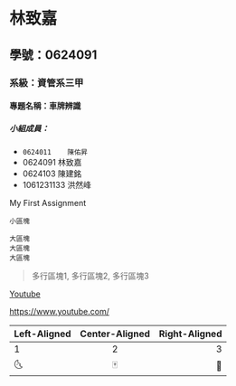 # 林致嘉

## 學號：0624091

### 系級：資管系三甲

#### 專題名稱：車牌辨識

##### 小組成員：
* `0624011    陳佑昇`
* 0624091    林致嘉
* 0624103    陳建銘
* 1061231133 洪然峰

My First Assignment

`小區塊`

```
大區塊
大區塊
大區塊
```

> 多行區塊1,
> 多行區塊2,
> 多行區塊3

[Youtube](https://www.youtube.com)

<https://www.youtube.com/>

| Left-Aligned | Center-Aligned | Right-Aligned |
|:-------------|:--------------:|--------------:|
|1|2|3|
|:last_quarter_moon_with_face:|:mahjong:|:first_quarter_moon_with_face:|
